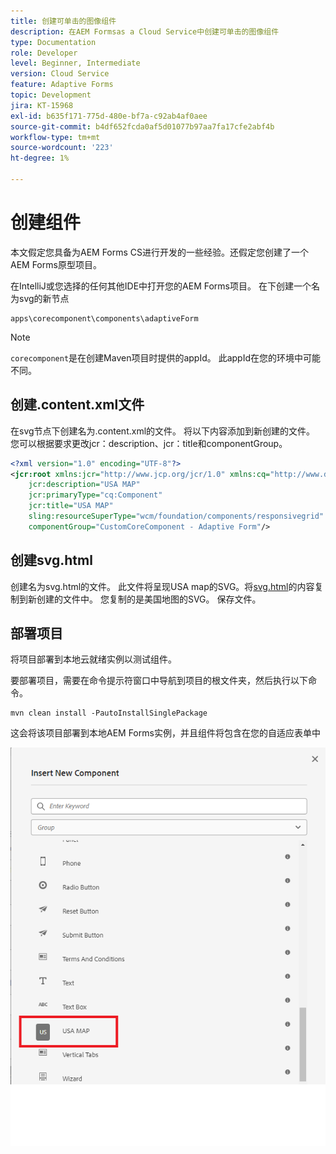 ```yaml
---
title: 创建可单击的图像组件
description: 在AEM Formsas a Cloud Service中创建可单击的图像组件
type: Documentation
role: Developer
level: Beginner, Intermediate
version: Cloud Service
feature: Adaptive Forms
topic: Development
jira: KT-15968
exl-id: b635f171-775d-480e-bf7a-c92ab4af0aee
source-git-commit: b4df652fcda0af5d01077b97aa7fa17cfe2abf4b
workflow-type: tm+mt
source-wordcount: '223'
ht-degree: 1%

---
```


# 创建组件

本文假定您具备为AEM Forms CS进行开发的一些经验。还假定您创建了一个AEM Forms原型项目。

在IntelliJ或您选择的任何其他IDE中打开您的AEM Forms项目。 在下创建一个名为svg的新节点

```
apps\corecomponent\components\adaptiveForm
```

>[!NOTE]
>
> ``corecomponent``是在创建Maven项目时提供的appId。 此appId在您的环境中可能不同。


## 创建.content.xml文件

在svg节点下创建名为.content.xml的文件。 将以下内容添加到新创建的文件。 您可以根据要求更改jcr：description、jcr：title和componentGroup。

```xml
<?xml version="1.0" encoding="UTF-8"?>
<jcr:root xmlns:jcr="http://www.jcp.org/jcr/1.0" xmlns:cq="http://www.day.com/jcr/cq/1.0" xmlns:sling="http://sling.apache.org/jcr/sling/1.0"
    jcr:description="USA MAP"
    jcr:primaryType="cq:Component"
    jcr:title="USA MAP"
    sling:resourceSuperType="wcm/foundation/components/responsivegrid"
    componentGroup="CustomCoreComponent - Adaptive Form"/>
```

## 创建svg.html

创建名为svg.html的文件。 此文件将呈现USA map的SVG。将[svg.html](assets/svg.html)的内容复制到新创建的文件中。 您复制的是美国地图的SVG。 保存文件。

## 部署项目

将项目部署到本地云就绪实例以测试组件。

要部署项目，需要在命令提示符窗口中导航到项目的根文件夹，然后执行以下命令。

```
mvn clean install -PautoInstallSinglePackage
```

这会将该项目部署到本地AEM Forms实例，并且组件将包含在您的自适应表单中

![usa-map](./assets/usa-map.png)
